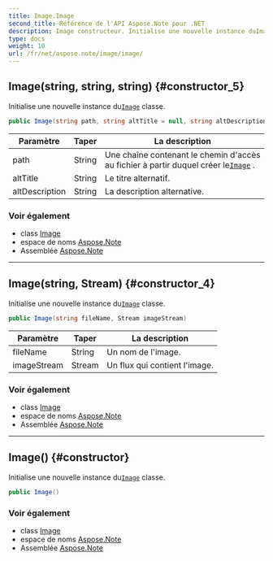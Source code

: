 ```yaml
---
title: Image.Image
second_title: Référence de l'API Aspose.Note pour .NET
description: Image constructeur. Initialise une nouvelle instance duImage classe.
type: docs
weight: 10
url: /fr/net/aspose.note/image/image/
---
```

## Image(string, string, string) {#constructor_5}

Initialise une nouvelle instance du[`Image`](../) classe.

```csharp
public Image(string path, string altTitle = null, string altDescription = null)
```

| Paramètre | Taper | La description |
| --- | --- | --- |
| path | String | Une chaîne contenant le chemin d'accès au fichier à partir duquel créer le[`Image`](../) . |
| altTitle | String | Le titre alternatif. |
| altDescription | String | La description alternative. |

### Voir également

* class [Image](../)
* espace de noms [Aspose.Note](../../image/)
* Assemblée [Aspose.Note](../../../)

---

## Image(string, Stream) {#constructor_4}

Initialise une nouvelle instance du[`Image`](../) classe.

```csharp
public Image(string fileName, Stream imageStream)
```

| Paramètre | Taper | La description |
| --- | --- | --- |
| fileName | String | Un nom de l'image. |
| imageStream | Stream | Un flux qui contient l'image. |

### Voir également

* class [Image](../)
* espace de noms [Aspose.Note](../../image/)
* Assemblée [Aspose.Note](../../../)

---

## Image() {#constructor}

Initialise une nouvelle instance du[`Image`](../) classe.

```csharp
public Image()
```

### Voir également

* class [Image](../)
* espace de noms [Aspose.Note](../../image/)
* Assemblée [Aspose.Note](../../../)


